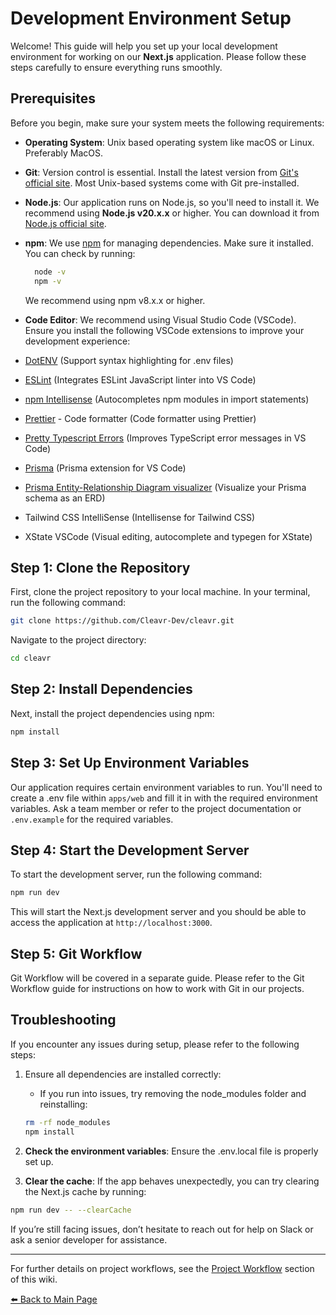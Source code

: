 # Development Environment Setup

Welcome! This guide will help you set up your local development environment for working on our **Next.js** application. Please follow these steps carefully to ensure everything runs smoothly.

## Prerequisites

Before you begin, make sure your system meets the following requirements:

- **Operating System**: Unix based operating system like macOS or Linux. Preferably MacOS.
- **Git**: Version control is essential. Install the latest version from [Git's official site](https://git-scm.com/). Most Unix-based systems come with Git pre-installed.
- **Node.js**: Our application runs on Node.js, so you'll need to install it. We recommend using **Node.js v20.x.x** or higher. You can download it from [Node.js official site](https://nodejs.org/).
- **npm**: We use [npm](https://www.npmjs.com/) for managing dependencies. Make sure it installed. You can check by running:

  ```bash
    node -v
    npm -v
  ```

  We recommend using npm v8.x.x or higher.
- **Code Editor**: We recommend using Visual Studio Code (VSCode). Ensure you install the following VSCode extensions to improve your development experience:
- [DotENV](https://marketplace.visualstudio.com/items?itemName=mikestead.dotenv) (Support syntax highlighting for .env files)
- [ESLint](https://marketplace.visualstudio.com/items?itemName=dbaeumer.vscode-eslint) (Integrates ESLint JavaScript linter into VS Code)
- [npm Intellisense](https://marketplace.visualstudio.com/items?itemName=christian-kohler.npm-intellisense) (Autocompletes npm modules in import statements)
- [Prettier](https://marketplace.visualstudio.com/items?itemName=esbenp.prettier-vscode) - Code formatter (Code formatter using Prettier)
- [Pretty Typescript Errors](https://marketplace.visualstudio.com/items?itemName=yoavbls.pretty-ts-errors) (Improves TypeScript error messages in VS Code)
- [Prisma](https://marketplace.visualstudio.com/items?itemName=Prisma.prisma) (Prisma extension for VS Code)
- [Prisma Entity-Relationship Diagram visualizer](https://marketplace.visualstudio.com/items?itemName=bocovo.prisma-erd-visualizer) (Visualize your Prisma schema as an ERD)
- Tailwind CSS IntelliSense (Intellisense for Tailwind CSS)
- XState VSCode (Visual editing, autocomplete and typegen for XState)

## Step 1: Clone the Repository

First, clone the project repository to your local machine. In your terminal, run the following command:
  
```bash
git clone https://github.com/Cleavr-Dev/cleavr.git
```

Navigate to the project directory:

```bash
cd cleavr
```

## Step 2: Install Dependencies

Next, install the project dependencies using npm:

```bash
npm install
```

## Step 3: Set Up Environment Variables

Our application requires certain environment variables to run. You'll need to create a .env file within `apps/web` and fill it in with the required environment variables. Ask a team member or refer to the project documentation or `.env.example` for the required variables.

## Step 4: Start the Development Server

To start the development server, run the following command:

```bash
npm run dev
```

This will start the Next.js development server and you should be able to access the application at `http://localhost:3000`.

## Step 5: Git Workflow

Git Workflow will be covered in a separate guide. Please refer to the Git Workflow guide for instructions on how to work with Git in our projects.

## Troubleshooting

If you encounter any issues during setup, please refer to the following steps:

1. Ensure all dependencies are installed correctly:
    - If you run into issues, try removing the node_modules folder and reinstalling:

    ```bash
    rm -rf node_modules
    npm install
    ```

1. **Check the environment variables**: Ensure the .env.local file is properly set up.

1. **Clear the cache**: If the app behaves unexpectedly, you can try clearing the Next.js cache by running:

```bash
npm run dev -- --clearCache
```

If you’re still facing issues, don’t hesitate to reach out for help on Slack or ask a senior developer for assistance.

---

For further details on project workflows, see the [Project Workflow](./6.%20Project%20Workflow.md) section of this wiki.

[⬅️ Back to Main Page](../New%20Developer%20Orientation%20and%20Resources.md)
